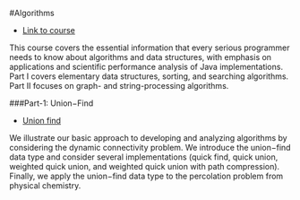 #Algorithms
- [Link to course]

This course covers the essential information that every serious programmer needs to know about algorithms and data 
structures, with emphasis on applications and scientific performance analysis of Java implementations. Part I covers 
elementary data structures, sorting, and searching algorithms. Part II focuses on graph- and string-processing algorithms.

###Part-1: Union−Find
- [Union find]

We illustrate our basic approach to developing and analyzing algorithms by considering the dynamic connectivity problem. 
We introduce the union−find data type and consider several implementations (quick find, quick union, weighted quick union, 
and weighted quick union with path compression). Finally, we apply the union−find data type to the percolation problem 
from physical chemistry.



[Link to course]: https://www.coursera.org/learn/algorithms-part1/home/info
[Union find]: https://algs4.cs.princeton.edu/15uf/